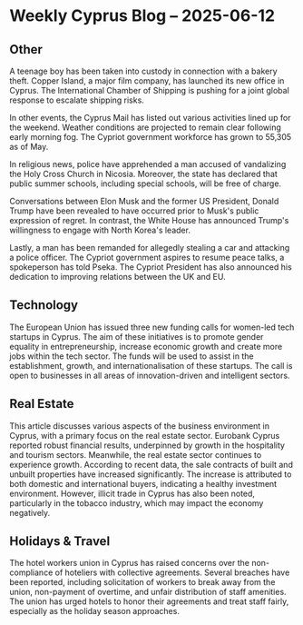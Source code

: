 # Weekly Cyprus Blog – 2025-06-12

## Other

A teenage boy has been taken into custody in connection with a bakery theft. Copper Island, a major film company, has launched its new office in Cyprus. The International Chamber of Shipping is pushing for a joint global response to escalate shipping risks.

In other events, the Cyprus Mail has listed out various activities lined up for the weekend. Weather conditions are projected to remain clear following early morning fog. The Cypriot government workforce has grown to 55,305 as of May. 

In religious news, police have apprehended a man accused of vandalizing the Holy Cross Church in Nicosia. Moreover, the state has declared that public summer schools, including special schools, will be free of charge.

Conversations between Elon Musk and the former US President, Donald Trump have been revealed to have occurred prior to Musk's public expression of regret. In contrast, the White House has announced Trump's willingness to engage with North Korea's leader.

Lastly, a man has been remanded for allegedly stealing a car and attacking a police officer. The Cypriot government aspires to resume peace talks, a spokeperson has told Pseka. The Cypriot President has also announced his dedication to improving relations between the UK and EU.

## Technology

The European Union has issued three new funding calls for women-led tech startups in Cyprus. The aim of these initiatives is to promote gender equality in entrepreneurship, increase economic growth and create more jobs within the tech sector. The funds will be used to assist in the establishment, growth, and internationalisation of these startups. The call is open to businesses in all areas of innovation-driven and intelligent sectors.

## Real Estate

This article discusses various aspects of the business environment in Cyprus, with a primary focus on the real estate sector. Eurobank Cyprus reported robust financial results, underpinned by growth in the hospitality and tourism sectors. Meanwhile, the real estate sector continues to experience growth. According to recent data, the sale contracts of built and unbuilt properties have increased significantly. The increase is attributed to both domestic and international buyers, indicating a healthy investment environment. However, illicit trade in Cyprus has also been noted, particularly in the tobacco industry, which may impact the economy negatively.


## Holidays & Travel

The hotel workers union in Cyprus has raised concerns over the non-compliance of hoteliers with collective agreements. Several breaches have been reported, including solicitation of workers to break away from the union, non-payment of overtime, and unfair distribution of staff amenities. The union has urged hotels to honor their agreements and treat staff fairly, especially as the holiday season approaches.

